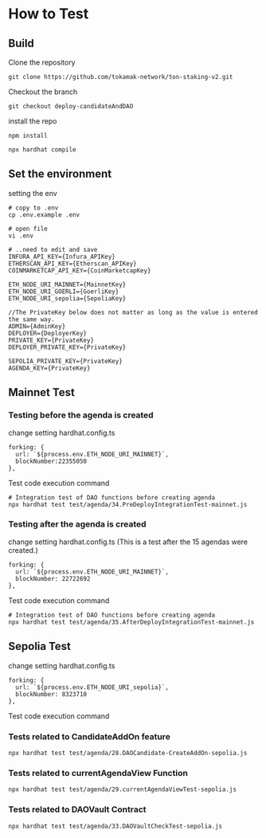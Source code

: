 # How to Test

## Build
Clone the repository
```
git clone https://github.com/tokamak-network/ton-staking-v2.git
```


Checkout the branch
```
git checkout deploy-candidateAndDAO
```

install the repo
```
npm install

npx hardhat compile
```

## Set the environment
setting the env
```
# copy to .env
cp .env.example .env

# open file
vi .env

# ..need to edit and save
INFURA_API_KEY={Infura_APIKey}
ETHERSCAN_API_KEY={Etherscan_APIKey}
COINMARKETCAP_API_KEY={CoinMarketcapKey}

ETH_NODE_URI_MAINNET={MainnetKey}
ETH_NODE_URI_GOERLI={GoerliKey}
ETH_NODE_URI_sepolia={SepoliaKey}

//The PrivateKey below does not matter as long as the value is entered the same way.
ADMIN={AdminKey}
DEPLOYER={DeployerKey}
PRIVATE_KEY={PrivateKey}
DEPLOYER_PRIVATE_KEY={PrivateKey}

SEPOLIA_PRIVATE_KEY={PrivateKey}
AGENDA_KEY={PrivateKey}
```


## Mainnet Test

### Testing before the agenda is created

change setting hardhat.config.ts 

```
forking: {
  url: `${process.env.ETH_NODE_URI_MAINNET}`,
  blockNumber:22355050
},
```

Test code execution command

```
# Integration test of DAO functions before creating agenda
npx hardhat test test/agenda/34.PreDeployIntegrationTest-mainnet.js

```

### Testing after the agenda is created

change setting hardhat.config.ts (This is a test after the 15 agendas were created.)

```
forking: {
  url: `${process.env.ETH_NODE_URI_MAINNET}`,
  blockNumber: 22722692  
},
```

Test code execution command

```
# Integration test of DAO functions before creating agenda
npx hardhat test test/agenda/35.AfterDeployIntegrationTest-mainnet.js 
```

## Sepolia Test
change setting hardhat.config.ts 
```
forking: {
  url: `${process.env.ETH_NODE_URI_sepolia}`,
  blockNumber: 8323710
},
```

Test code execution command

### Tests related to CandidateAddOn feature

```
npx hardhat test test/agenda/28.DAOCandidate-CreateAddOn-sepolia.js
```

### Tests related to currentAgendaView Function

```
npx hardhat test test/agenda/29.currentAgendaViewTest-sepolia.js
```

### Tests related to DAOVault Contract

```
npx hardhat test test/agenda/33.DAOVaultCheckTest-sepolia.js
```
